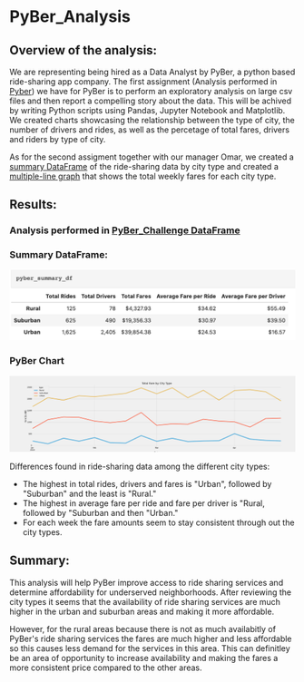 # PyBer_Analysis

## Overview of the analysis: 

We are representing being hired as a Data Analyst by PyBer, a python based ride-sharing app company. The first assignment (Analysis performed in [Pyber](https://github.com/Lesliec87/PyBer_Analysis/blob/main/PyBer.ipynb)) we have for PyBer is to perform an exploratory analysis on large csv files and then report a compelling story about the data. This will be achived by writing Python scripts using Pandas, Jupyter Notebook and Matplotlib. We created charts showcasing the relationship between the type of city, the number of drivers and rides, as well as the percetage of total fares, drivers and riders by type of city. 

As for the second assigment together with our manager Omar, we created a  [summary DataFrame](#Summary-DataFrame) of the ride-sharing data by city type and created a [multiple-line graph](#Pyber-Chart) that shows the total weekly fares for each city type. 

## Results:   

### Analysis performed in [PyBer_Challenge DataFrame](https://github.com/Lesliec87/PyBer_Analysis/blob/main/PyBer_Challenge.ipynb)

### Summary DataFrame:
![summary_df](https://github.com/Lesliec87/PyBer_Analysis/blob/main/Resources/pyber_summary_df.png)

### PyBer Chart
![pyber_chart](https://github.com/Lesliec87/PyBer_Analysis/blob/main/Analysis/PyBer_fare_summary.png)

Differences found in ride-sharing data among the different city types:
- The highest in total rides, drivers and fares is "Urban", followed by "Suburban" and the least is "Rural."
- The highest in average fare per ride and fare per driver is "Rural, followed by "Suburban and then "Urban."
- For each week the fare amounts seem to stay consistent through out the city types.


## Summary: 

This analysis will help PyBer improve access to ride sharing services and determine affordability for underserved neighborhoods. After reviewing the city types it seems that the availability of ride sharing services are much higher in the urban and suburban areas and making it more affordable. 

However, for the rural areas because there is not as much availabitly of PyBer's ride sharing services the fares are much higher and less affordable so this causes less demand for the services in this area. This can definitley be an area of opportunity to increase availability and making the fares a more consistent price compared to the other areas. 
